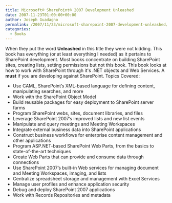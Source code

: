 ```yaml
---
title: Microsoft® SharePoint® 2007 Development Unleashed
date: 2007-11-23T01:00:00+00:00
author: Joseph Guadagno
permalink: /2007/11/23/microsoft-sharepoint-2007-development-unleashed/
categories:
  - Books
---
```

When they put the word **Unleashed** in this title they were not kidding. This book has everything (or at least everything I needed) as it pertains to SharePoint development. Most books concentrate on building SharePoint sites, creating lists, setting permissions but not this book. This book looks at how to work with SharePoint through it's .NET objects and Web Services. A **must** if you are developing against SharePoint. Topics Covered:

* Use CAML, SharePoint’s XML-based language for defining content, manipulating searches, and more
* Work with the SharePoint Object Model
* Build reusable packages for easy deployment to SharePoint server farms
* Program SharePoint webs, sites, document libraries, and files
* Leverage SharePoint 2007’s improved lists and new list events
* Manipulate and query meetings and Meeting Workspaces
* Integrate external business data into SharePoint applications
* Construct business workflows for enterprise content management and other applications
* Program ASP.NET-based SharePoint Web Parts, from the basics to state-of-the-art techniques
* Create Web Parts that can provide and consume data through connections
* Use SharePoint 2007’s built-in Web services for managing document and Meeting Workspaces, imaging, and lists
* Centralize spreadsheet storage and management with Excel Services
* Manage user profiles and enhance application security
* Debug and deploy SharePoint 2007 applications
* Work with Records Repositories and metadata